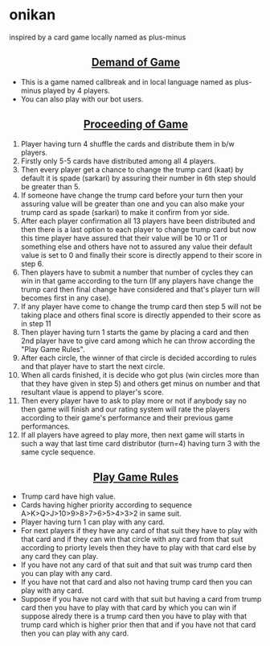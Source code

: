 # onikan
inspired by a card game locally named as plus-minus


<center><h2><u>Demand of Game</u></h2></center>
<ul>
	<li>This is a game named callbreak and in local language named as plus-minus played by 4 players.</li>
	<li>You can also play with our bot users.</li>
</ul>
<center><h2><u>Proceeding of Game</u></h2></center>
<ol>
	<li>Player having turn 4 shuffle the cards and distribute them in b/w players.</li>
	<li>Firstly only 5-5 cards have distributed among all 4 players.</li>
	<li>Then every player get a chance to change the trump card (kaat) by default it is spade (sarkari) by assuring their number in 6th step should be greater than 5.</li>
	<li>If someone have change the trump card before your turn then your assuring value will be greater than one and you can also make your trump card as spade (sarkari) to make it confirm from yor side.</li>
	<li>After each player confirmation all 13 players have been distributed and then there is a last option to each player to change trump card but now this time player have assured that their value will be 10 or 11 or something else and others have not to assured any value their default value is set to 0 and finally their score is directly append to their score in step 6.</li>
	<li>Then players have to submit a number that number of cycles they can win in that game according to the turn (If any players have change the trump card then final change have considered and that's player turn will becomes first in any case).</li>
	<li>If any player have come to change the trump card then step 5 will not be taking place and others final score is directly appended to their score as in step 11</li>
	<li>Then player having turn 1 starts the game by placing a card and then 2nd player have to give card among which he can throw according the "Play Game Rules".</li>
	<li>After each circle, the winner of that circle is decided according to rules and that player have to start the next circle.</li>
	<li>When all cards finished, it is decide who got plus (win circles more than that they have given in step 5) and others get minus on number and that resultant vlaue is append to player's score.</li>
	<li>Then every player have to ask to play more or not if anybody say no then game will finish and our rating system will rate the players according to their game's performance and their previous game performances.</li>
	<li>If all players have agreed to play more, then next game will starts in such a way that last time card distributor (turn=4) having turn 3 with the same cycle sequence.</li>
</ol>
<center><h2><u>Play Game Rules</u></h2></center>
<ul>
	<li>Trump card have high value.</li>
	<li>Cards having higher priority according to sequence A>K>Q>J>10>9>8>7>6>5>4>3>2 in same suit.</li>
	<li>Player having turn 1 can play with any card.</li>
	<li>For next players if they have any card of that suit they have to play with that card and if they can win that circle with any card from that suit according to priorty levels then they have to play with that card else by any card they can play.</li>
	<li>If you have not any card of that suit and that suit was trump card then you can play with any card.</li>
	<li>If you have not that card and also not having trump card then you can play with any card.</li>
	<li>Suppose if you have not card with that suit but having a card from trump card then you have to play with that card by which you can win if suppose alredy there is a trump card then you have to play with that trump card which is higher prior then that and if you have not that card then you can play with any card.</li>
</ul>
